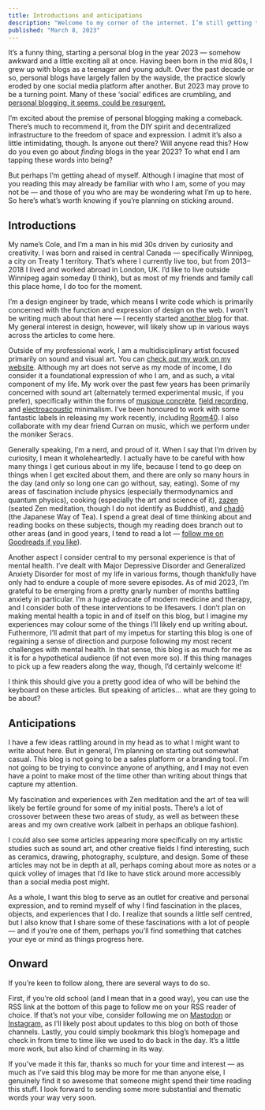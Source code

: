 ```yaml
---
title: Introductions and anticipations
description: "Welcome to my corner of the internet. I’m still getting things set up…"
published: "March 8, 2023"
---
```


It’s a funny thing, starting a personal blog in the year 2023 — somehow awkward and a little exciting all at once. Having been born in the mid 80s, I grew up with blogs as a teenager and young adult. Over the past decade or so, personal blogs have largely fallen by the wayside, the practice slowly eroded by one social media platform after another. But 2023 may prove to be a turning point. Many of these ‘social’ edifices are crumbling, and [personal blogging, it seems, could be resurgent.](https://www.theverge.com/23513418/bring-back-personal-blogging)

I’m excited about the premise of personal blogging making a comeback. There’s much to recommend it, from the DIY spirit and decentralized infrastructure to the freedom of space and expression. I admit it’s also a little intimidating, though. Is anyone out there? Will anyone read this? How do you even go about *finding* blogs in the year 2023? To what end I am tapping these words into being?

But perhaps I’m getting ahead of myself. Although I imagine that most of you reading this may already be familiar with who I am, some of you may not be — and those of you who are may be wondering what I’m up to here. So here’s what’s worth knowing if you’re planning on sticking around.

## Introductions

My name’s Cole, and I’m a man in his mid 30s driven by curiosity and creativity. I was born and raised in central Canada — specifically Winnipeg, a city on Treaty 1 territory. That’s where I currently live too, but from 2013–2018 I lived and worked abroad in London, UK. I’d like to live outside Winnipeg again someday (I think), but as most of my friends and family call this place home, I do too for the moment.

I’m a design engineer by trade, which means I write code which is primarily concerned with the function and expression of design on the web. I won’t be writing much about that here — I recently started [another blog](https://normalflow.pub) for that. My general interest in design, however, will likely show up in various ways across the articles to come here.

Outside of my professional work, I am a multidisciplinary artist focused primarily on sound and visual art. You can [check out my work on my website](https://colepeters.com). Although my art does not serve as my mode of income, I do consider it a foundational expression of who I am, and as such, a vital component of my life. My work over the past few years has been primarily concerned with sound art (alternately termed experimental music, if you prefer), specifically within the forms of [musique concrète](https://en.wikipedia.org/wiki/Musique_concr%C3%A8te), [field recording](https://en.wikipedia.org/wiki/Field_recording), and [electroacoustic](https://en.wikipedia.org/wiki/Electroacoustic_music) minimalism. I’ve been honoured to work with some fantastic labels in releasing my work recently, including [Room40](https://room40.bandcamp.com/). I also collaborate with my dear friend Curran on music, which we perform under the moniker Seracs.

Generally speaking, I’m a nerd, and proud of it. When I say that I’m driven by curiosity, I mean it wholeheartedly. I actually have to be careful with how many things I get curious about in my life, because I tend to go deep on things when I get excited about them, and there are only so many hours in the day (and only so long one can go without, say, eating). Some of my areas of fascination include physics (especially thermodynamics and quantum physics), cooking (especially the art and science of it), [zazen](https://en.wikipedia.org/wiki/Zazen) (seated Zen meditation, though I do not identify as Buddhist), and [chadō](https://en.wikipedia.org/wiki/Japanese_tea_ceremony) (the Japanese Way of Tea). I spend a great deal of time thinking about and reading books on these subjects, though my reading does branch out to other areas (and in good years, I tend to read a lot — [follow me on Goodreads if you like](https://goodreads.com/colepeters)).

Another aspect I consider central to my personal experience is that of mental health. I’ve dealt with Major Depressive Disorder and Generalized Anxiety Disorder for most of my life in various forms, though thankfully have only had to endure a couple of more severe episodes. As of mid 2023, I’m grateful to be emerging from a pretty gnarly number of months battling anxiety in particular. I’m a huge advocate of modern medicine and therapy, and I consider both of these interventions to be lifesavers. I don’t plan on making mental health a topic in and of itself on this blog, but I imagine my experiences may colour some of the things I’ll likely end up writing about. Futhermore, I’ll admit that part of my impetus for starting this blog is one of regaining a sense of direction and purpose following my most recent challenges with mental health. In that sense, this blog is as much for me as it is for a hypothetical audience (if not even more so). If this thing manages to pick up a few readers along the way, though, I’d certainly welcome it!

I think this should give you a pretty good idea of who will be behind the keyboard on these articles. But speaking of articles… what are they going to be about?

## Anticipations

I have a few ideas rattling around in my head as to what I might want to write about here. But in general, I’m planning on starting out somewhat casual. This blog is not going to be a sales platform or a branding tool. I’m not going to be trying to convince anyone of anything, and I may not even have a point to make most of the time other than writing about things that capture my attention.

My fascination and experiences with Zen meditation and the art of tea will likely be fertile ground for some of my initial posts. There’s a lot of crossover between these two areas of study, as well as between these areas and my own creative work (albeit in perhaps an oblique fashion).

I could also see some articles appearing more specifically on my artistic studies such as sound art, and other creative fields I find interesting, such as ceramics, drawing, photography, sculpture, and design. Some of these articles may not be in depth at all, perhaps coming about more as notes or a quick volley of images that I’d like to have stick around more accessibly than a social media post might.

As a whole, I want this blog to serve as an outlet for creative and personal expression, and to remind myself of why I find fascination in the places, objects, and experiences that I do. I realize that sounds a little self centred, but I also know that I share some of these fascinations with a lot of people — and if you’re one of them, perhaps you’ll find something that catches your eye or mind as things progress here.

## Onward

If you’re keen to follow along, there are several ways to do so.

First, if you’re old school (and I mean that in a good way), you can use the RSS link at the bottom of this page to follow me on your RSS reader of choice. If that’s not your vibe, consider following me on [Mastodon](https://mastodon.online/@colepeters) or [Instagram](https://instagram.com/titledspheres), as I’ll likely post about updates to this blog on both of those channels. Lastly, you could simply bookmark this blog’s homepage and check in from time to time like we used to do back in the day. It’s a little more work, but also kind of charming in its way.

If you’ve made it this far, thanks so much for your time and interest — as much as I’ve said this blog may be more for me than anyone else, I genuinely find it so awesome that someone might spend their time reading this stuff. I look forward to sending some more substantial and thematic words your way very soon.
